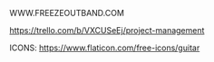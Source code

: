 WWW.FREEZEOUTBAND.COM

https://trello.com/b/VXCUSeEj/project-management

ICONS: https://www.flaticon.com/free-icons/guitar


